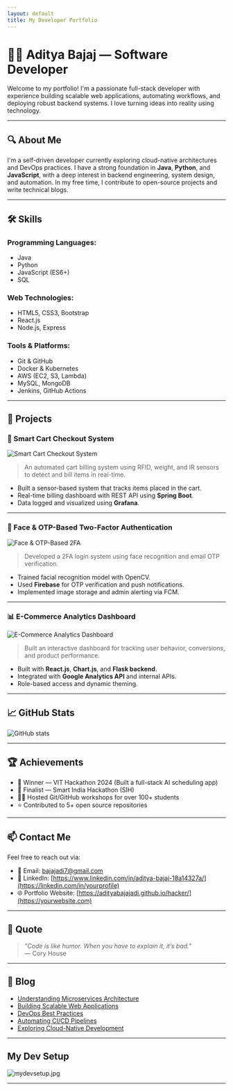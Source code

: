 ```yaml
---
layout: default
title: My Developer Portfolio
---
```


# 👨‍💻 Aditya Bajaj — Software Developer

Welcome to my portfolio! I'm a passionate full-stack developer with experience building scalable web applications, automating workflows, and deploying robust backend systems. I love turning ideas into reality using technology.

---

## 🔍 About Me

I'm a self-driven developer currently exploring cloud-native architectures and DevOps practices. I have a strong foundation in **Java**, **Python**, and **JavaScript**, with a deep interest in backend engineering, system design, and automation. In my free time, I contribute to open-source projects and write technical blogs.

---

## 🛠️ Skills

### Programming Languages:
- Java
- Python
- JavaScript (ES6+)
- SQL

### Web Technologies:
- HTML5, CSS3, Bootstrap
- React.js
- Node.js, Express

### Tools & Platforms:
- Git & GitHub
- Docker & Kubernetes
- AWS (EC2, S3, Lambda)
- MySQL, MongoDB
- Jenkins, GitHub Actions

---

## 📂 Projects

### 🚀 Smart Cart Checkout System
![Smart Cart Checkout System](cart.jpg)
> An automated cart billing system using RFID, weight, and IR sensors to detect and bill items in real-time.

- Built a sensor-based system that tracks items placed in the cart.
- Real-time billing dashboard with REST API using **Spring Boot**.
- Data logged and visualized using **Grafana**.

---

### 🔐 Face & OTP-Based Two-Factor Authentication
![Face & OTP-Based 2FA](Auth.jpg)
> Developed a 2FA login system using face recognition and email OTP verification.

- Trained facial recognition model with OpenCV.
- Used **Firebase** for OTP verification and push notifications.
- Implemented image storage and admin alerting via FCM.

---

### 📊 E-Commerce Analytics Dashboard
![E-Commerce Analytics Dashboard](dashboard.png)
> Built an interactive dashboard for tracking user behavior, conversions, and product performance.

- Built with **React.js**, **Chart.js**, and **Flask backend**.
- Integrated with **Google Analytics API** and internal APIs.
- Role-based access and dynamic theming.

---

## 📈 GitHub Stats

![GitHub stats](https://github-readme-stats.vercel.app/api?username=adityabajajadi&show_icons=true&theme=tokyonight)

---

## 🏆 Achievements

- 🥇 Winner — VIT Hackathon 2024 (Built a full-stack AI scheduling app)
- 🥈 Finalist — Smart India Hackathon (SIH)
- 👨‍🏫 Hosted Git/GitHub workshops for over 100+ students
- ⭐ Contributed to 5+ open source repositories

---

## 📫 Contact Me

Feel free to reach out via:

- 📧 Email: [bajajadi7@gmail.com](mailto:you@example.com)
- 💼 LinkedIn: [https://www.linkedin.com/in/aditya-bajaj-18a14327a/](https://linkedin.com/in/yourprofile)
- 🌐 Portfolio Website: [https://adityabajajadi.github.io/hacker/](https://yourwebsite.com)

---

## 💬 Quote

> _"Code is like humor. When you have to explain it, it’s bad."_  
> — Cory House

--- 

## 📝 Blog

- [Understanding Microservices Architecture](https://yourblog.com/microservices-architecture)
- [Building Scalable Web Applications](https://yourblog.com/scalable-web-apps)
- [DevOps Best Practices](https://yourblog.com/devops-best-practices)
- [Automating CI/CD Pipelines](https://yourblog.com/ci-cd-automation)
- [Exploring Cloud-Native Development](https://yourblog.com/cloud-native-development)

---

## My Dev Setup
![mydevsetup.jpg](mydevsetup.jpg)

---

